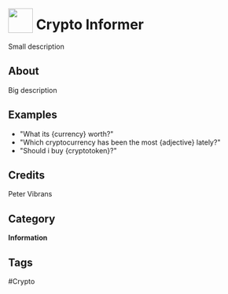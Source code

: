 # <img src="https://raw.githack.com/FortAwesome/Font-Awesome/master/svgs/solid/robot.svg" card_color="#22A7F0" width="50" height="50" style="vertical-align:bottom"/> Crypto Informer
Small description

## About
Big description

## Examples
* "What its {currency} worth?"
* "Which cryptocurrency has been the most {adjective} lately?"
* "Should i buy {cryptotoken}?"

## Credits
Peter Vibrans

## Category
**Information**

## Tags
#Crypto


